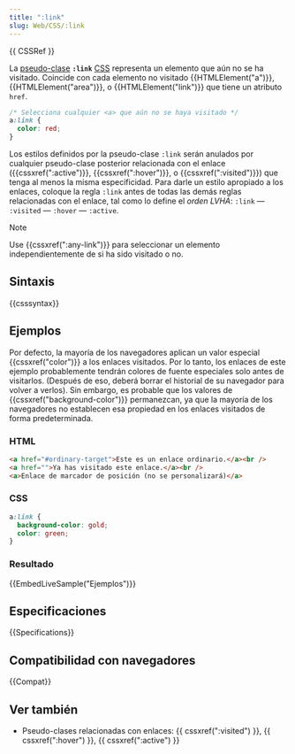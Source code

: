 ```yaml
---
title: ":link"
slug: Web/CSS/:link
---
```


{{ CSSRef }}

La [pseudo-clase](/es/docs/Web/CSS/Pseudo-classes) **`:link`** [CSS](/es/docs/Web/CSS) representa un elemento que aún no se ha visitado. Coincide con cada elemento no visitado {{HTMLElement("a")}}, {{HTMLElement("area")}}, o {{HTMLElement("link")}} que tiene un atributo `href`.

```css
/* Selecciona cualquier <a> que aún no se haya visitado */
a:link {
  color: red;
}
```

Los estilos definidos por la pseudo-clase `:link` serán anulados por cualquier pseudo-clase posterior relacionada con el enlace ({{cssxref(":active")}}, {{cssxref(":hover")}}, o {{cssxref(":visited")}}) que tenga al menos la misma especificidad. Para darle un estilo apropiado a los enlaces, coloque la regla `:link` antes de todas las demás reglas relacionadas con el enlace, tal como lo define el _orden LVHA_: `:link` — `:visited` — `:hover` — `:active`.

> [!NOTE]
> Use {{cssxref(":any-link")}} para seleccionar un elemento independientemente de si ha sido visitado o no.

## Sintaxis

{{csssyntax}}

## Ejemplos

Por defecto, la mayoría de los navegadores aplican un valor especial {{cssxref("color")}} a los enlaces visitados. Por lo tanto, los enlaces de este ejemplo probablemente tendrán colores de fuente especiales solo antes de visitarlos. (Después de eso, deberá borrar el historial de su navegador para volver a verlos). Sin embargo, es probable que los valores de {{cssxref("background-color")}} permanezcan, ya que la mayoría de los navegadores no establecen esa propiedad en los enlaces visitados de forma predeterminada.

### HTML

```html
<a href="#ordinary-target">Este es un enlace ordinario.</a><br />
<a href="">Ya has visitado este enlace.</a><br />
<a>Enlace de marcador de posición (no se personalizará)</a>
```

### CSS

```css
a:link {
  background-color: gold;
  color: green;
}
```

### Resultado

{{EmbedLiveSample("Ejemplos")}}

## Especificaciones

{{Specifications}}

## Compatibilidad con navegadores

{{Compat}}

## Ver también

- Pseudo-clases relacionadas con enlaces: {{ cssxref(":visited") }}, {{ cssxref(":hover") }}, {{ cssxref(":active") }}
